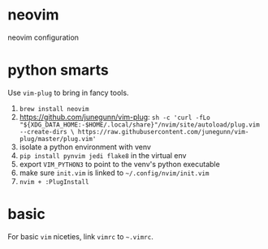 neovim
======

neovim configuration

# python smarts

Use `vim-plug` to bring in fancy tools.

1. `brew install neovim`
0. https://github.com/junegunn/vim-plug:
    `sh -c 'curl -fLo "${XDG_DATA_HOME:-$HOME/.local/share}"/nvim/site/autoload/plug.vim --create-dirs \
       https://raw.githubusercontent.com/junegunn/vim-plug/master/plug.vim'`
0. isolate a python environment with venv
0. `pip install pynvim jedi flake8` in the virtual env
0. export `VIM_PYTHON3` to point to the venv's python executable
0. make sure `init.vim` is linked to `~/.config/nvim/init.vim`
0. `nvim + :PlugInstall`

# basic

For basic `vim` niceties, link `vimrc` to `~.vimrc`.
